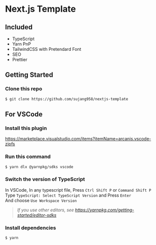 # Next.js Template

## Included

- TypeScript
- Yarn PnP
- TailwindCSS with Pretendard Font
- SEO
- Prettier
    


## Getting Started

### Clone this repo
```sh
$ git clone https://github.com/sujang958/nextjs-template
```

## For VSCode
### Install this plugin
https://marketplace.visualstudio.com/items?itemName=arcanis.vscode-zipfs

### Run this command
```sh
$ yarn dlx @yarnpkg/sdks vscode
```

### Switch the version of TypeScript
In VSCode, In any typescript file, Press `Ctrl Shift P` or `Command Shift P`  
Type `TypeScript: Select TypeScript Version` and Press `Enter`  
And choose `Use Workspace Version`  


> _If you use other editors, see https://yarnpkg.com/getting-started/editor-sdks_

### Install dependencies
```sh
$ yarn
```
